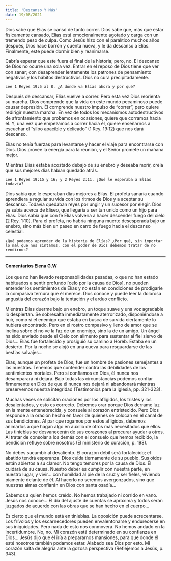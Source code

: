 ```yaml
---
title: 'Descanso Y Más'
date: 19/08/2021
---
```


Dios sabe que Elías se cansó de tanto correr. Dios sabe que, más que estar físicamente cansado, Elías está emocionalmente agotado y carga con un tremendo peso de culpa. Como Jesús hizo con el paralítico muchos años después, Dios hace borrón y cuenta nueva, y le da descanso a Elías. Finalmente, este puede dormir bien y reanimarse.

Cabría esperar que este fuera el final de la historia; pero, no. El descanso de Dios no ocurre una sola vez. Entrar en el reposo de Dios tiene que ver con sanar; con desaprender lentamente los patrones de pensamiento negativos y los hábitos destructivos. Dios no cura precipitadamente.

`Lee 1 Reyes 19:5 al 8. ¿A dónde va Elías ahora y por qué?`

Después de descansar, Elías vuelve a correr. Pero esta vez Dios reorienta su marcha. Dios comprende que la vida en este mundo pecaminoso puede causar depresión. Él comprende nuestro impulso de “correr”, pero quiere redirigir nuestra marcha. En vez de todos los mecanismos autodestructivos de afrontamiento que probamos en ocasiones, quiere que corramos hacia él. Y, una vez que empezamos a correr hacia él, quiere enseñarnos a escuchar el “silbo apacible y delicado” (1 Rey. 19:12) que nos dará descanso.

Elías no tenía fuerzas para levantarse y hacer el viaje para encontrarse con Dios. Dios provee la energía para la reunión, y el Señor promete un mañana mejor.

Mientras Elías estaba acostado debajo de su enebro y deseaba morir, creía que sus mejores días habían quedado atrás.

`Lee 1 Reyes 19:15 y 16; y 2 Reyes 2:11. ¿Qué le esperaba a Elías todavía?`

Dios sabía que le esperaban días mejores a Elías. El profeta sanaría cuando aprendiera a regular su vida con los ritmos de Dios y a aceptar su descanso. Todavía quedaban reyes por ungir y un sucesor por elegir. Dios ya sabía acerca de Eliseo, que llegaría a ser tan unido como un hijo para Elías. Dios sabía que con fe Elías volvería a hacer descender fuego del cielo (2 Rey. 1:10). Para el profeta, no habría ninguna muerte desesperada bajo un enebro, sino más bien un paseo en carro de fuego hacia el descanso celestial.

`¿Qué podemos aprender de la historia de Elías? ¿Por qué, sin importar lo mal que nos sintamos, con el poder de Dios debemos tratar de no rendirnos?`

---

#### Comentarios Elena G.W

Los que no han llevado responsabilidades pesadas, o que no han estado habituados a sentir profundo [celo por la causa de Dios], no pueden entender los sentimientos de Elías y no están en condiciones de prodigarle la compasiva ternura que él merece. Dios conoce y puede leer la dolorosa angustia del corazón bajo la tentación y el arduo conflicto.

Mientras Elías duerme bajo un enebro, un toque suave y una voz agradable lo despiertan. Se sobresalta inmediatamente aterrorizado, disponiéndose a huir, como si el enemigo que estaba en busca de su vida ciertamente lo hubiera encontrado. Pero en el rostro compasivo y lleno de amor que se inclina sobre él no ve la faz de un enemigo, sino la de un amigo. Un ángel ha sido enviado desde el Cielo con alimento para sustentar al fiel siervo de Dios… Elías fue fortalecido y prosiguió su camino a Horeb. Estaba en un desierto. Por la noche se alojó en una cueva para resguardarse de las bestias salvajes…

Elías, aunque un profeta de Dios, fue un hombre de pasiones semejantes a las nuestras. Tenemos que contender contra las debilidades de los sentimientos mortales. Pero si confiamos en Dios, él nunca nos desamparará ni dejará. Bajo todas las circunstancias podemos confiar firmemente en Dios de que él nunca nos dejará ni abandonará mientras preservemos nuestra integridad (Testimonios para la iglesia, pp. 321-323).

Muchas veces se solicitan oraciones por los afligidos, los tristes y los desalentados, y esto es correcto. Debemos orar porque Dios derrame luz en la mente entenebrecida, y consuele al corazón entristecido. Pero Dios responde a la oración hecha en favor de quienes se colocan en el canal de sus bendiciones. Al par que rogamos por estos afligidos, debemos animarlos a que hagan algo en auxilio de otros más necesitados que ellos. Las tinieblas se desvanecerán de sus corazones al procurar ayudar a otros. Al tratar de consolar a los demás con el consuelo que hemos recibido, la bendición refluye sobre nosotros (El ministerio de curación, p. 198).

No debes sucumbir al desaliento. El corazón débil será fortalecido; el abatido tendrá esperanza. Dios cuida tiernamente de su pueblo. Sus oídos están abiertos a su clamor. No tengo temores por la causa de Dios. Él cuidará de su causa. Nuestro deber es cumplir con nuestra parte, en nuestro lugar, y vivir… con humildad al pie de la cruz y ser fieles, viviendo píamente delante de él. Al hacerlo no seremos avergonzados, sino que nuestras almas confiarán en Dios con santa osadía…

Sabemos a quien hemos creído. No hemos trabajado ni corrido en vano. Jesús nos conoce… El día del ajuste de cuentas se aproxima y todos serán juzgados de acuerdo con las obras que se han hecho en el cuerpo…

Es cierto que el mundo está en tinieblas. La oposición puede acrecentarse. Los frívolos y los escarnecedores pueden envalentonarse y endurecerse en sus iniquidades. Pero nada de esto nos conmoverá. No hemos andado en la incertidumbre. No, no. Mi corazón está determinado en su confianza en Dios… Jesús dijo que él iría a prepararnos mansiones, para que donde él esté nosotros también podamos estar. Alabado sea Dios por esto. Mi corazón salta de alegría ante la gozosa perspectiva (Reflejemos a Jesús, p. 343).